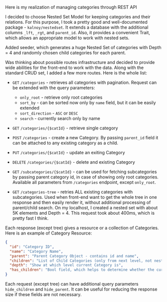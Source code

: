 Here is my realization of managing categories through REST API

I decided to choose Nested Set Model for keeping categories and their relations. For this purpose, I took a pretty good and well-documented package - `kalnoy/nestedset`. It extends a database with the additional columns `_lft`, `_rgt`, and `parent_id`. Also, it provides a convenient Trait, which allows an appropriate model to work with nested sets.

Added seeder, which generates a huge Nested Set of categories with Depth = 4 and randomly chosen child categories for each parent.

Was thinking about possible routes infrastructure and decided to provide wide abilities for the front-end to work with the data. Along with the standard CRUD set, I added a few more routes. Here is the whole list:
- `GET` `/categories` - retrieves all categories with pagination. Request can be extended with the query parameters:
  - `only_root` - retrieve only root categories
  - `sort_by` - can be sorted now only by `name` field, but it can be easily extended
  - `sort_direction` - `ASC` or `DESC`
  - `search` - currently search only by name
- `GET` `/categories/{$catId}` - retrieve single category
- `POST` `/categories` - create a new Category. By passing `parent_id` field it can be attached to any existing category as a child.
- `PUT` `/categories/{$catId}` - update an exiting Category
- `DELETE` `/categories/{$catId}` - delete and existing Category

- `GET` `/subcategories/{$catId}` - can be used for fetching subcategories by passing parent category id, in case of showing only root categories. Available all parameters from `/categories` endpoint, except `only_root`.
- `GET` `/categories-tree` -  retries ALL existing categories with subcategories. Used when front-end want to get the whole tree in one response and then easily render it, without additional processing of parent/child search. On my localhost, I created a nested set with about 5K elements and Depth = 4. This request took about 400ms, which is pretty fast I think.

Each response (except tree) gives a resource or a collection of Categories. Here is an example of Category Resource:
```json
{
  "id": "Category ID",
  "name": "Category Name",
  "parent": "Parent Category Object - contains id and name",  
  "children": "List of Child Categories (only from next level, not nested structure)",
  "depth": "Show at which level current Category is",
  "has_children": "Bool field, which helps to determine whether the current category has any children or not"
}
```
Each request (except tree) can have additional query parameters `hide_children` and `hide_parent`. It can be useful for reducing the response size if these fields are not necessary.
